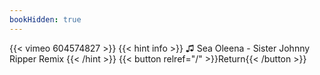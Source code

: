 ```yaml
---
bookHidden: true
---
```


{{< vimeo 604574827 >}}
{{< hint info >}}
♫ Sea Oleena - Sister Johnny Ripper Remix
{{< /hint >}}
{{< button relref="/" >}}Return{{< /button >}}
